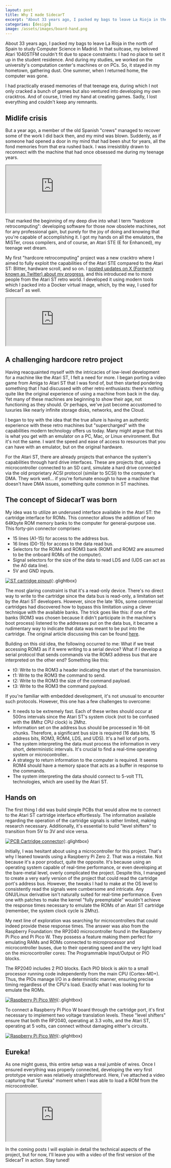 ```yaml
---
layout: post
title: Why I made SidecarT
excerpt: "About 33 years ago, I packed my bags to leave La Rioja in the north of Spain to study Computer Science in Madrid. In that suitcase, my beloved Atari..."
categories: [design]
image: /assets/images/board-hand.png
---
```


About 33 years ago, I packed my bags to leave La Rioja in the north of Spain to study Computer Science in Madrid. In that suitcase, my beloved Atari 1040STFM couldn't fit due to space constraints: I had no place to set it up in the student residence. And during my studies, we worked on the university's computation center's machines or on PCs. So, it stayed in my hometown, gathering dust. One summer, when I returned home, the computer was gone.

I had practically erased memories of that teenage era, during which I not only cracked a bunch of games but also ventured into developing my own cracktros. And of course, I tried my hand at creating games. Sadly, I lost everything and couldn't keep any remnants.

## Midlife crisis

But a year ago, a member of the old Spanish "crews" managed to recover some of the work I did back then, and my mind was blown. Suddenly, as if someone had opened a door in my mind that had been shut for years, all the fond memories from that era rushed back. I was irresistibly drawn to reconnect with the machine that had once obsessed me during my teenage years.

<div class="plyr__video-embed" id="player">
  <iframe
    src="https://www.youtube.com/embed/A5K8tscK6Dw?iv_load_policy=3&amp;modestbranding=1&amp;playsinline=1&amp;showinfo=0&amp;rel=0&amp;enablejsapi=1;loading=lazy"
    allowfullscreen
    allowtransparency
  ></iframe>
</div>

That marked the beginning of my deep dive into what I term "hardcore retrocomputing": developing software for those now obsolete machines, not for any professional gain, but purely for the joy of doing and knowing that you're capable of accomplishing it. I got my hands on all the emulators, the MiSTer, cross compilers, and of course, an Atari STE (E for Enhanced), my teenage wet dream.

My first "hardcore retrocomputing" project was a new cracktro where I aimed to fully exploit the capabilities of the Atari STE compared to the Atari ST: Blitter, hardware scroll, and so on. I [posted updates on X (Formerly known as Twitter) about my progress](https://x.com/soyparrilla/status/1646959799446192128), and this introduced me to more people from the Atari ST retro world. I developed it using modern tools which I packed into a Docker virtual image, which, by the way, I used for SidecarT as well.

<div class="plyr__video-embed" id="player">
  <iframe
    src="https://www.youtube.com/embed/a-5O7mlukhQ?iv_load_policy=3&amp;modestbranding=1&amp;playsinline=1&amp;showinfo=0&amp;rel=0&amp;enablejsapi=1;loading=lazy"
    allowfullscreen
    allowtransparency
  ></iframe>
</div>

## A challenging hardcore retro project

Having reacquainted myself with the intricacies of low-level development for a machine like the Atari ST, I felt a need for more. I began porting a video game from Amiga to Atari ST that I was fond of, but then started pondering something that I had discussed with other retro enthusiasts: there's nothing quite like the original experience of using a machine from back in the day. Yet many of these machines are beginning to show their age, not functioning as they should. Or perhaps, we've just become accustomed to luxuries like nearly infinite storage disks, networks, and the Cloud.

I began to toy with the idea that the true allure is having an authentic experience with these retro machines but "supercharged" with the capabilities modern technology offers us today. Many might argue that this is what you get with an emulator on a PC, Mac, or Linux environment. But it's not the same. I want the speed and ease of access to resources that you can have with an emulator, but on the original hardware.

For the Atari ST, there are already projects that enhance the system's capabilities through hard drive interfaces. These are projects that, using a microcontroller connected to an SD card, simulate a hard drive connected via the old proprietary ACSI protocol (similar to SCSI) to the computer's DMA. They work well... if you're fortunate enough to have a machine that doesn't have DMA issues, something quite common in ST machines.

## The concept of SidecarT was born

My idea was to utilize an underused interface available in the Atari ST: the cartridge interface for ROMs. This connector allows the addition of two 64Kbyte ROM memory banks to the computer for general-purpose use. This forty-pin connector comprises:
- 15 lines (A1-15) for access to the address bus.
- 16 lines (D0-15) for access to the data read bus.
- Selectors for the ROM4 and ROM3 bank (ROM1 and ROM2 are assumed to be the onboard ROMs of the computer).
- Signal selectors for the size of the data to read LDS and (UDS can act as the A0 data line).
- 5V and GND inputs.

[![ST cartridge pinout](/assets/blog/images/stcartport.png)](/assets/blog/images/stcartport.png){:.glightbox}


The most glaring constraint is that it's a read-only device. There's no direct way to write to the cartridge since the data bus is read-only, a limitation set by the Atari ST developers. However, since the late '80s, some commercial cartridges had discovered how to bypass this limitation using a clever technique with the available banks. The trick goes like this: if one of the banks (ROM3 was chosen because it didn't participate in the machine's boot process) listened to the addresses put on the data bus, it became a rudimentary way to indicate that data was meant to be put into the cartridge. The original article discussing this can be found [here](https://www.atarimagazines.com/startv1n3/CartridgeSlot.html).

Building on this old idea, the following occurred to me: What if we treat accessing ROM3 as if it were writing to a serial device? What if I develop a serial protocol that sends commands via the ROM3 address bus that are interpreted on the other end? Something like this:

- t0: Write to the ROM3 a header indicating the start of the transmission.
- t1: Write to the ROM3 the command to send.
- t2: Write to the ROM3 the size of the command payload.
- t3: Write to the ROM3 the command payload.

If you're familiar with embedded development, it's not unusual to encounter such protocols. However, this one has a few challenges to overcome:
- It needs to be extremely fast. Each of these writes should occur at 500ns intervals since the Atari ST's system clock (not to be confused with the 8Mhz CPU clock) is 2Mhz.
- Information set on the address bus should be processed in 16-bit chunks. Therefore, a significant bus size is required (16 data bits, 15 address bits, ROM3, ROM4, LDS, and UDS). It's a hell lot of ports.
- The system interpreting the data must process the information in very short, deterministic intervals. It's crucial to find a real-time operating system or microcontroller..
- A strategy to return information to the computer is required. It seems ROM4 should have a memory space that acts as a buffer in response to the commands.
- The system interpreting the data should connect to 5-volt TTL technologies, which are used by the Atari ST.

## Hands on

The first thing I did was build simple PCBs that would allow me to connect to the Atari ST cartridge interface effortlessly. The information available regarding the operation of the cartridge signals is rather limited, making research necessary. Additionally, it's essential to build "level shifters" to transition from 5V to 3V and vice versa.

[![PCB Cartridge connector](/assets/blog/images/cartridge-connector.png)](/assets/blog/images/cartridge-connector.png){:.glightbox}

Initially, I was hesitant about using a microcontroller for this project. That's why I leaned towards using a Raspberry Pi Zero 2. That was a mistake. Not because it's a poor product, quite the opposite. It's because using an operating system capable of real-time performance, or even developing at the bare-metal level, overly complicated the project. Despite this, I managed to create a very early version of the project that could read the cartridge port's address bus. However, the tweaks I had to make at the OS level to consistently read the signals were cumbersome and intricate. Any GNU/Linux derivative isn't naturally suited for real-time performance. Even one with patches to make the kernel "fully preemptable" wouldn't achieve the response times necessary to emulate the ROMs of an Atari ST cartridge (remember, the system clock cycle is 2Mhz).

My next line of exploration was searching for microcontrollers that could indeed provide these response times. The answer was also from the Raspberry Foundation: the RP2040 microcontroller found in the Raspberry Pi Pico and Pi Pico W. They possess a feature making them perfect for emulating RAMs and ROMs connected to microprocessor and microcontroller buses, due to their operating speed and the very light load on the microcontroller cores: The Programmable Input/Output or PIO blocks.

The RP2040 includes 2 PIO blocks. Each PIO block is akin to a small processor running code independently from the main CPU (Cortex-M0+). Thus, the PIOs manage I/O in a deterministic manner, ensuring precise timing regardless of the CPU's load. Exactly what I was looking for to emulate the ROMs.

[![Raspberry Pi Pico WH](/assets/blog/images/raspberry-pi-pico-rp2040-wh.png)](/assets/blog/images/raspberry-pi-pico-rp2040-wh.png){:.glightbox}

To connect a Raspberry Pi Pico W board through the cartridge port, it's first necessary to implement two voltage translation levels. These "level shifters" ensure that both the RP2040, operating at 3.3 volts, and the Atari ST, operating at 5 volts, can connect without damaging either's circuits.

[![Raspberry Pi Pico WH](/assets/blog/images/level-shifters.png)](/assets/blog/images/level-shifters.png){:.glightbox}

## Eureka!

As one might guess, this entire setup was a real jumble of wires. Once I ensured everything was properly connected, developing the very first prototype version was relatively straightforward. Here, I've attached a video capturing that "Eureka" moment when I was able to load a ROM from the microcontroller.

<div class="plyr__video-embed" id="player">
  <iframe
    src="https://www.youtube.com/embed/SC36MAYPz-A?iv_load_policy=3&amp;modestbranding=1&amp;playsinline=1&amp;showinfo=0&amp;rel=0&amp;enablejsapi=1;loading=lazy"
    allowfullscreen
    allowtransparency
  ></iframe>
</div>

In the coming posts I will explain in detail the technical aspects of the project, but for now, I'll leave you with a video of the first version of the SidecarT in action. Stay tuned!
